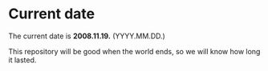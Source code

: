 # Current date

The current date is **2008.11.19.** (YYYY.MM.DD.)

This repository will be good when the world ends, so we will know how long it lasted.